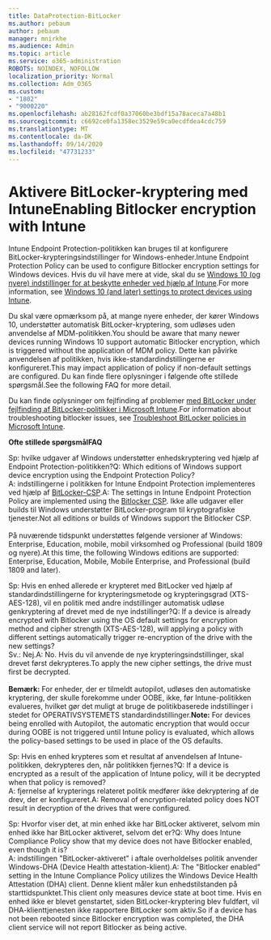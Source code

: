 ```yaml
---
title: DataProtection-BitLocker
ms.author: pebaum
author: pebaum
manager: mnirkhe
ms.audience: Admin
ms.topic: article
ms.service: o365-administration
ROBOTS: NOINDEX, NOFOLLOW
localization_priority: Normal
ms.collection: Adm_O365
ms.custom:
- "1802"
- "9000220"
ms.openlocfilehash: ab28162fcdf0a37060be3bdf15a78aceca7a48b1
ms.sourcegitcommit: c6692ce0fa1358ec3529e59ca0ecdfdea4cdc759
ms.translationtype: MT
ms.contentlocale: da-DK
ms.lasthandoff: 09/14/2020
ms.locfileid: "47731233"
---
```

# <a name="enabling-bitlocker-encryption-with-intune"></a><span data-ttu-id="e6100-102">Aktivere BitLocker-kryptering med Intune</span><span class="sxs-lookup"><span data-stu-id="e6100-102">Enabling Bitlocker encryption with Intune</span></span>

 <span data-ttu-id="e6100-103">Intune Endpoint Protection-politikken kan bruges til at konfigurere BitLocker-krypteringsindstillinger for Windows-enheder.</span><span class="sxs-lookup"><span data-stu-id="e6100-103">Intune Endpoint Protection Policy can be used to configure Bitlocker encryption settings for Windows devices.</span></span> <span data-ttu-id="e6100-104">Hvis du vil have mere at vide, skal du se [Windows 10 (og nyere) indstillinger for at beskytte enheder ved hjælp af Intune](https://docs.microsoft.com/intune/endpoint-protection-windows-10#windows-encryption).</span><span class="sxs-lookup"><span data-stu-id="e6100-104">For more information, see [Windows 10 (and later) settings to protect devices using Intune](https://docs.microsoft.com/intune/endpoint-protection-windows-10#windows-encryption).</span></span>
 
<span data-ttu-id="e6100-105">Du skal være opmærksom på, at mange nyere enheder, der kører Windows 10, understøtter automatisk BitLocker-kryptering, som udløses uden anvendelse af MDM-politikken.</span><span class="sxs-lookup"><span data-stu-id="e6100-105">You should be aware that many newer devices running Windows 10 support automatic Bitlocker encryption, which is triggered without the application of MDM policy.</span></span> <span data-ttu-id="e6100-106">Dette kan påvirke anvendelsen af politikken, hvis ikke-standardindstillingerne er konfigureret.</span><span class="sxs-lookup"><span data-stu-id="e6100-106">This may impact application of policy if non-default settings are configured.</span></span> <span data-ttu-id="e6100-107">Du kan finde flere oplysninger i følgende ofte stillede spørgsmål.</span><span class="sxs-lookup"><span data-stu-id="e6100-107">See the following FAQ for more detail.</span></span>
 
<span data-ttu-id="e6100-108">Du kan finde oplysninger om fejlfinding af problemer [med BitLocker under fejlfinding af BitLocker-politikker i Microsoft Intune](https://docs.microsoft.com/intune/protect/troubleshoot-bitlocker-policies).</span><span class="sxs-lookup"><span data-stu-id="e6100-108">For information about troubleshooting bitlocker issues, see [Troubleshoot BitLocker policies in Microsoft Intune](https://docs.microsoft.com/intune/protect/troubleshoot-bitlocker-policies).</span></span>
 
 
<span data-ttu-id="e6100-109">**Ofte stillede spørgsmål**</span><span class="sxs-lookup"><span data-stu-id="e6100-109">**FAQ**</span></span>

 <span data-ttu-id="e6100-110">Sp: hvilke udgaver af Windows understøtter enhedskryptering ved hjælp af Endpoint Protection-politikken?</span><span class="sxs-lookup"><span data-stu-id="e6100-110">Q: Which editions of Windows support device encryption using the Endpoint Protection Policy?</span></span><br>
 <span data-ttu-id="e6100-111">A: indstillingerne i politikken for Intune Endpoint Protection implementeres ved hjælp af [BitLocker-CSP](https://docs.microsoft.com/windows/client-management/mdm/bitlocker-csp).</span><span class="sxs-lookup"><span data-stu-id="e6100-111">A: The settings in Intune Endpoint Protection Policy  are implemented using the [Bitlocker CSP](https://docs.microsoft.com/windows/client-management/mdm/bitlocker-csp).</span></span> <span data-ttu-id="e6100-112">Ikke alle udgaver eller builds til Windows understøtter BitLocker-program til kryptografiske tjenester.</span><span class="sxs-lookup"><span data-stu-id="e6100-112">Not all editions or builds of Windows support the Bitlocker CSP.</span></span> <br><br>
      <span data-ttu-id="e6100-113">På nuværende tidspunkt understøttes følgende versioner af Windows: Enterprise, Education, mobile, mobil virksomhed og Professional (build 1809 og nyere).</span><span class="sxs-lookup"><span data-stu-id="e6100-113">At this time, the following Windows editions are supported: Enterprise, Education, Mobile, Mobile Enterprise, and Professional (build 1809 and later).</span></span>
 
<span data-ttu-id="e6100-114">Sp: Hvis en enhed allerede er krypteret med BitLocker ved hjælp af standardindstillingerne for krypteringsmetode og krypteringsgrad (XTS-AES-128), vil en politik med andre indstillinger automatisk udløse genkryptering af drevet med de nye indstillinger?</span><span class="sxs-lookup"><span data-stu-id="e6100-114">Q: If a device is already encrypted with Bitlocker using the OS default settings for encryption method and cipher strength (XTS-AES-128), will applying a policy with different settings automatically trigger re-encryption of the drive with the new settings?</span></span><br>
<span data-ttu-id="e6100-115">Sv.: Nej.</span><span class="sxs-lookup"><span data-stu-id="e6100-115">A: No.</span></span> <span data-ttu-id="e6100-116">Hvis du vil anvende de nye krypteringsindstillinger, skal drevet først dekrypteres.</span><span class="sxs-lookup"><span data-stu-id="e6100-116">To apply the new cipher settings, the drive must first be decrypted.</span></span><br><br>
<span data-ttu-id="e6100-117">**Bemærk:** For enheder, der er tilmeldt autopilot, udløses den automatiske kryptering, der skulle forekomme under OOBE, ikke, før Intune-politikken evalueres, hvilket gør det muligt at bruge de politikbaserede indstillinger i stedet for OPERATIVSYSTEMETS standardindstillinger.</span><span class="sxs-lookup"><span data-stu-id="e6100-117">**Note:** For devices being enrolled with Autopilot, the automatic encryption that would occur during OOBE is not triggered until Intune policy is evaluated, which allows the policy-based settings to be used in place of the OS defaults.</span></span>
 
<span data-ttu-id="e6100-118">Sp: Hvis en enhed krypteres som et resultat af anvendelsen af Intune-politikken, dekrypteres den, når politikken fjernes?</span><span class="sxs-lookup"><span data-stu-id="e6100-118">Q: If a device is encrypted as a result of the  application of Intune policy, will it be decrypted when that policy is removed?</span></span><br>
<span data-ttu-id="e6100-119">A: fjernelse af krypterings relateret politik medfører ikke dekryptering af de drev, der er konfigureret.</span><span class="sxs-lookup"><span data-stu-id="e6100-119">A: Removal of encryption-related policy does NOT result in decryption of the drives that were configured.</span></span>
 
<span data-ttu-id="e6100-120">Sp: Hvorfor viser det, at min enhed ikke har BitLocker aktiveret, selvom min enhed ikke har BitLocker aktiveret, selvom det er?</span><span class="sxs-lookup"><span data-stu-id="e6100-120">Q: Why does Intune Compliance Policy show that my device does not have Bitlocker enabled, even though it is?</span></span><br>
<span data-ttu-id="e6100-121">A: indstillingen "BitLocker-aktiveret" i aftale overholdelses politik anvender Windows-DHA (Device Health attestation-klient).</span><span class="sxs-lookup"><span data-stu-id="e6100-121">A: The "Bitlocker enabled" setting in the Intune Compliance Policy utilizes the Windows Device Health Attestation  (DHA) client.</span></span> <span data-ttu-id="e6100-122">Denne klient måler kun enhedstilstanden på starttidspunktet.</span><span class="sxs-lookup"><span data-stu-id="e6100-122">This client only measures device state at boot time.</span></span> <span data-ttu-id="e6100-123">Hvis en enhed ikke er blevet genstartet, siden BitLocker-kryptering blev fuldført, vil DHA-klienttjenesten ikke rapportere BitLocker som aktiv.</span><span class="sxs-lookup"><span data-stu-id="e6100-123">So if a device has not been rebooted since Bitlocker encryption was completed, the DHA client service will not report Bitlocker as being active.</span></span>
 
 